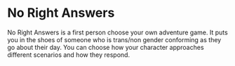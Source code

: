 # No Right Answers

No Right Answers is a first person choose your own adventure game. It puts you in the shoes of someone who is trans/non gender conforming as they go about their day.
You can choose how your character approaches different scenarios and how they respond.
